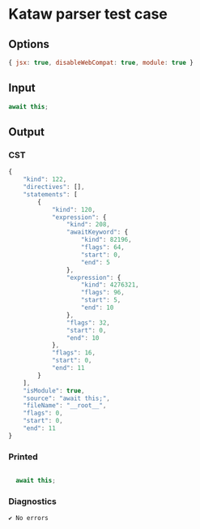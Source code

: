 # Kataw parser test case

## Options

`````js
{ jsx: true, disableWebCompat: true, module: true }
`````

## Input

`````js
await this;
`````

## Output

### CST

```javascript
{
    "kind": 122,
    "directives": [],
    "statements": [
        {
            "kind": 120,
            "expression": {
                "kind": 208,
                "awaitKeyword": {
                    "kind": 82196,
                    "flags": 64,
                    "start": 0,
                    "end": 5
                },
                "expression": {
                    "kind": 4276321,
                    "flags": 96,
                    "start": 5,
                    "end": 10
                },
                "flags": 32,
                "start": 0,
                "end": 10
            },
            "flags": 16,
            "start": 0,
            "end": 11
        }
    ],
    "isModule": true,
    "source": "await this;",
    "fileName": "__root__",
    "flags": 0,
    "start": 0,
    "end": 11
}
```

### Printed

```javascript

  await this;

```

### Diagnostics

```javascript
✔ No errors
```


